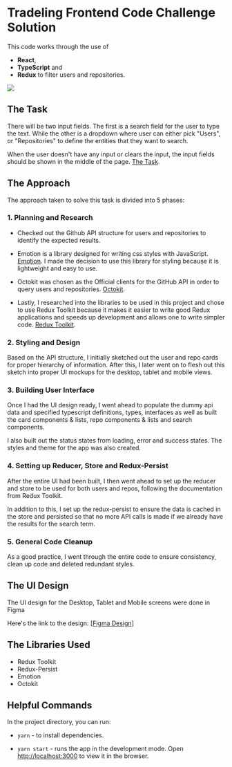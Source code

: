 # Tradeling Frontend Code Challenge Solution

This code works through the use of

- **React**,
- **TypeScript** and
- **Redux**
  to filter users and repositories.

<img src="/github_searcher.png" />

## The Task

There will be two input fields. The first is a search field for the user to type the text. While the other is a dropdown where user can either pick "Users", or "Repositories" to define the entities that they want to search.

When the user doesn't have any input or clears the input, the input fields should be shown in the middle of the page. [The Task](https://github.com/tradeling/coding-tasks/tree/develop/frontend-typescript).

## The Approach

The approach taken to solve this task is divided into 5 phases:

### 1. Planning and Research

- Checked out the Github API structure for users and repositories to identify the expected results.

- Emotion is a library designed for writing css styles with JavaScript. [Emotion](https://emotion.sh/). I made the decision to use this library for styling because it is lightweight and easy to use.

- Octokit was chosen as the Official clients for the GitHub API in order to query users and repositories. [Octokit](https://www.npmjs.com/package/@octokit/rest).

- Lastly, I researched into the libraries to be used in this project and chose to use Redux Toolkit because it makes it easier to write good Redux applications and speeds up development and allows one to write simpler code. [Redux Toolkit](https://redux-toolkit.js.org/).

### 2. Styling and Design

Based on the API structure, I initially sketched out the user and repo cards for proper hierarchy of information.
After this, I later went on to flesh out this sketch into proper UI mockups for the desktop, tablet and mobile views.

### 3. Building User Interface

Once I had the UI design ready, I went ahead to populate the dummy api data and specified typescript definitions, types, interfaces as well as built the card components & lists, repo components & lists and search components.

I also built out the status states from loading, error and success states.
The styles and theme for the app was also created.

### 4. Setting up Reducer, Store and Redux-Persist

After the entire UI had been built, I then went ahead to set up the reducer and store to be used for both users and repos, following the documentation from Redux Toolkit.

In addition to this, I set up the redux-persist to ensure the data is cached in the store and persisted so that no more API calls is made if we already have the results for the search term.

### 5. General Code Cleanup

As a good practice, I went through the entire code to ensure consistency, clean up code and deleted redundant styles.

## The UI Design

The UI design for the Desktop, Tablet and Mobile screens were done in Figma

Here's the link to the design:
[[Figma Design](https://www.figma.com/file/4iXpoo26sm8LGA6AuQdc8I/Tradeling-Code-Challenge?node-id=0%3A1)]

## The Libraries Used

- Redux Toolkit
- Redux-Persist
- Emotion
- Octokit

## Helpful Commands

In the project directory, you can run:

- `yarn` - to install dependencies.

- `yarn start` - runs the app in the development mode. Open [http://localhost:3000](http://localhost:3000) to view it in the browser.
